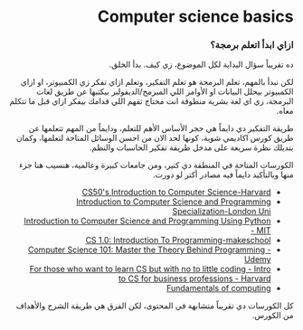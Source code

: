 <div dir="rtl">

# Computer science basics 

### ازاي ابدأ اتعلم برمجة؟ 

ده تقريباً سؤال البداية لكل الموضوع، زي كيف. بدأ الخلق. 

لكن نبدأ بالمهم، تعلم البرمجة هو تعلم التفكير، وتعلم ازاي تفكر زي الكمبيوتر، او ازاي الكمبيوتر بيحلل البيانات او الأوامر اللي المبرمج/الديفولبر بيكتبها عن طريق لغات البرمجة، زي اي لغة بشرية منطوقة انت محتاج تفهم اللي قدامك بيفكر ازاي قبل ما تتكلم معاه. 

طريقة التفكير دي دايماً هي حجر الأساس الأهم للتعلم، ودايماً من المهم تتعلمها عن طريق كورس اكاديمي شوية، كونها لحد الان من احسن الوسائل المتاحة لتعلمها، وكمان بتديلك نظرة سريعة على مدخل طريقة تفكير الحاسبات والنظم. 


الكورسات المتاحة في المنطقة دي كتير، ومن جامعات كبيرة وعالمية، هنسيب هنا جزء منها وبالتأكيد دايماً فيه مصادر أكتر لو دورت. 


- [CS50's Introduction to Computer Science-Harvard](https://www.edx.org/course/introduction-computer-science-harvardx-cs50x)
- [Introduction to Computer Science and Programming Specialization-London Uni](https://www.coursera.org/specializations/introduction-computer-science-programming)
- [Introduction to Computer Science and Programming Using Python - MIT](https://www.edx.org/course/introduction-to-computer-science-and-programming-7)
- [CS 1.0: Introduction To Programming-makeschool](https://makeschool.org/mediabook/course/cs-1-0/)
- [Computer Science 101: Master the Theory Behind Programming - Udemy](https://www.udemy.com/course/computer-science-101-master-the-theory-behind-programming/)
- [For those who want to learn CS but with no to little coding - Intro to CS for business professions - Harvard](https://www.edx.org/course/cs50s-computer-science-for-business-professionals)
- [Fundamentals of computing](https://www.coursera.org/specializations/computer-fundamentals)


كل الكورسات دي تقريباً متشابهة في المحتوى، لكن الفرق هي طريقة الشرح والأهداف من الكورس. 






</div>
